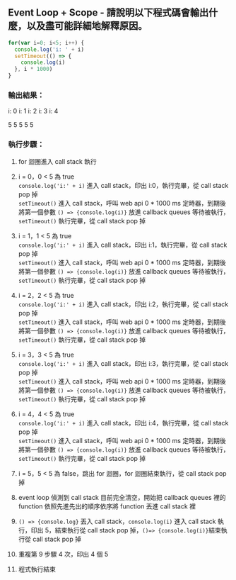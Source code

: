 ## Event Loop + Scope - 請說明以下程式碼會輸出什麼，以及盡可能詳細地解釋原因。
```javascript
for(var i=0; i<5; i++) {
  console.log('i: ' + i)
  setTimeout(() => {
    console.log(i)
  }, i * 1000)
}
```
### 輸出結果：
i: 0
i: 1
i: 2
i: 3
i: 4

5
5
5
5
5

### 執行步驟：
1. for 迴圈進入 call stack 執行

2. i = 0，0 < 5 為 true<br>
`console.log('i:' + i)` 進入 call stack，印出 i:0，執行完畢，從 call stack pop 掉<br>
`setTimeout()` 進入 call stack，呼叫 web api 0 * 1000 ms 定時器，到期後將第一個參數 `() => {console.log(i)}` 放進 callback queues 等待被執行，`setTimeout()` 執行完畢，從 call stack pop 掉

3. i = 1，1 < 5 為 true<br>
`console.log('i:' + i)` 進入 call stack，印出 i:1，執行完畢，從 call stack pop 掉<br>
`setTimeout()` 進入 call stack，呼叫 web api 0 * 1000 ms 定時器，到期後將第一個參數 `() => {console.log(i)}` 放進 callback queues 等待被執行，`setTimeout()` 執行完畢，從 call stack pop 掉

4. i = 2，2 < 5 為 true<br>
`console.log('i:' + i)` 進入 call stack，印出 i:2，執行完畢，從 call stack pop 掉<br>
`setTimeout()` 進入 call stack，呼叫 web api 0 * 1000 ms 定時器，到期後將第一個參數 `() => {console.log(i)}` 放進 callback queues 等待被執行，`setTimeout()` 執行完畢，從 call stack pop 掉

5. i = 3，3 < 5 為 true<br>
`console.log('i:' + i)` 進入 call stack，印出 i:3，執行完畢，從 call stack pop 掉<br>
`setTimeout()` 進入 call stack，呼叫 web api 0 * 1000 ms 定時器，到期後將第一個參數 `() => {console.log(i)}` 放進 callback queues 等待被執行，`setTimeout()` 執行完畢，從 call stack pop 掉

6. i = 4，4 < 5 為 true<br>
`console.log('i:' + i)` 進入 call stack，印出 i:4，執行完畢，從 call stack pop 掉<br>
`setTimeout()` 進入 call stack，呼叫 web api 0 * 1000 ms 定時器，到期後將第一個參數 `() => {console.log(i)}` 放進 callback queues 等待被執行，`setTimeout()` 執行完畢，從 call stack pop 掉

7. i = 5，5 < 5 為 false，跳出 for 迴圈，for 迴圈結束執行，從 call stack pop 掉

8. event loop 偵測到 call stack 目前完全清空，開始把 callback queues 裡的 function 依照先進先出的順序依序將 function 丟進 call stack 裡

9. `() => {console.log}` 丟入 call stack，`console.log(i)` 進入 call stack 執行，印出 5，結束執行從 call stack pop 掉，`()=> {console.log(i)}`結束執行從 call stack pop 掉

10. 重複第 9 步驟 4 次，印出 4 個 5

11. 程式執行結束
